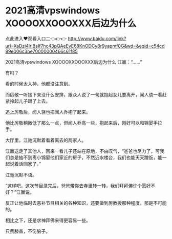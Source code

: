 # 2021高清vpswindows XOOOOXXOOOXXX后边为什么

点此进入♥观看入口二👈👉👉 http://www.baidu.com/link?url=XaDzi4lrlBsIf7hc43pQAeEvE68KnODCy8r9yapmf0G&wd=&eqid=c54cd89e006c3be70000000466c61f85

2021高清vpswindows XOOOOXXOOOXXX后边为什么
江赢：“……”

有吗？

看的时候太入神，他都没注意到。

而厉敬一听接下来没什么安排，跟众人说了一句就抱起女儿要离开，闻人骁一看赶紧拎起儿子跟了上去。

追上厉敬后，闻人骁也把闻人乔抱了起来。

他比厉敬稍微低了那么一点，但闻人乔高一些，抱起来后，刚好可以和锦晏手拉手。

大厅里，江驰沉默着看着离去的两家人。

江赢送走了其他人，回来一看儿子还站在原地，不由叹气，“爸爸也尽力了，可我们总是抽不到离小锦晏他们家近的房子，不然近水楼台，我们也能天天蹭饭，能一起说着话回家了。”

江驰沉默不语。

“这样吧，这次节目录完后，爸爸带你去寺里转一转，我们拜拜佛许个愿好不好？”江赢说。

反正让他临时去恶补节目相关的各种知识，还要做到厉教授那种程度，那是不可能的。

相比之下，还是求神拜佛来得更容易一些。

只费膝盖，不伤脑子。
